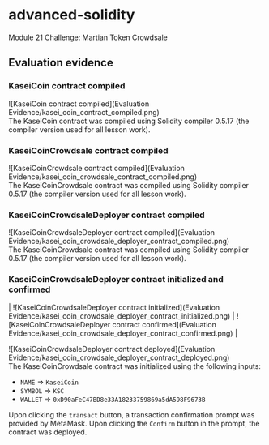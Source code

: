 # advanced-solidity
Module 21 Challenge: Martian Token Crowdsale

## Evaluation evidence

### KaseiCoin contract compiled
![KaseiCoin contract compiled](Evaluation Evidence/kasei_coin_contract_compiled.png)  
The KaseiCoin contract was compiled using Solidity compiler 0.5.17 (the compiler version used for all lesson work).

### KaseiCoinCrowdsale contract compiled
![KaseiCoinCrowdsale contract compiled](Evaluation Evidence/kasei_coin_crowdsale_contract_compiled.png)  
The KaseiCoinCrowdsale contract was compiled using Solidity compiler 0.5.17 (the compiler version used for all lesson work).

### KaseiCoinCrowdsaleDeployer contract compiled
![KaseiCoinCrowdsaleDeployer contract compiled](Evaluation Evidence/kasei_coin_crowdsale_deployer_contract_compiled.png)  
The KaseiCoinCrowdsale contract was compiled using Solidity compiler 0.5.17 (the compiler version used for all lesson work).

### KaseiCoinCrowdsaleDeployer contract initialized and confirmed

| ![KaseiCoinCrowdsaleDeployer contract initialized](Evaluation Evidence/kasei_coin_crowdsale_deployer_contract_initialized.png) | ![KaseiCoinCrowdsaleDeployer contract confirmed](Evaluation Evidence/kasei_coin_crowdsale_deployer_contract_confirmed.png) |

![KaseiCoinCrowdsaleDeployer contract deployed](Evaluation Evidence/kasei_coin_crowdsale_deployer_contract_deployed.png)  
The KaseiCoinCrowdsale contract was initialized using the following inputs:
- `NAME` => `KaseiCoin`
- `SYMBOL` => `KSC`
- `WALLET` => `0xD90aFeC47BD8e33A18233759869a5dA598F9673B`

Upon clicking the `transact` button, a transaction confirmation prompt was provided by MetaMask. Upon clicking the `Confirm` button in the prompt, the contract was deployed.